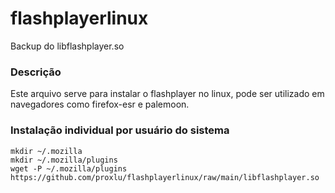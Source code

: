 # flashplayerlinux
Backup do libflashplayer.so
### Descrição
Este arquivo serve para instalar o flashplayer no linux, pode ser utilizado em navegadores como firefox-esr e palemoon.
### Instalação individual por usuário do sistema
```
mkdir ~/.mozilla
mkdir ~/.mozilla/plugins
wget -P ~/.mozilla/plugins https://github.com/proxlu/flashplayerlinux/raw/main/libflashplayer.so
```
